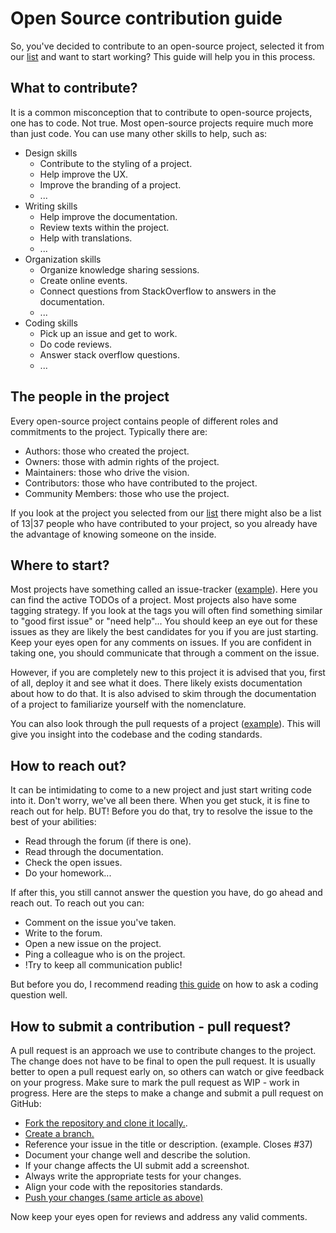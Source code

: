 # Open Source contribution guide

So, you've decided to contribute to an open-source project, selected it from our [list](projects.md) and want to start working? This guide will help you in this process.

## What to contribute?
It is a common misconception that to contribute to open-source projects, one has to code. Not true. Most open-source projects require much more than just code. You can use many other skills to help, such as:

 - Design skills 
   - Contribute to the styling of a project.
   - Help improve the UX.
   - Improve the branding of a project.
   - ...
 - Writing skills
   - Help improve the documentation.
   - Review texts within the project.
   - Help with translations.
   - ...
 - Organization skills
   - Organize knowledge sharing sessions.
   - Create online events.
   - Connect questions from StackOverflow to answers in the documentation.
   - ...
 - Coding skills
   - Pick up an issue and get to work.
   - Do code reviews.
   - Answer stack overflow questions.
   - ...

## The people in the project

Every open-source project contains people of different roles and commitments to the project. Typically there are:
- Authors: those who created the project.
- Owners: those with admin rights of the project.
- Maintainers: those who drive the vision.
- Contributors: those who have contributed to the project.
- Community Members: those who use the project.

If you look at the project you selected from our [list](projects.md) there might also be a list of 13|37 people who have contributed to your project, so you already have the advantage of knowing someone on the inside.

## Where to start?

Most projects have something called an issue-tracker ([example](https://github.com/bUnit-dev/bUnit/issues)). Here you can find the active TODOs of a project. Most projects also have some tagging strategy. If you look at the tags you will often find something similar to "good first issue" or "need help"... You should keep an eye out for these issues as they are likely the best candidates for you if you are just starting. Keep your eyes open for any comments on issues. If you are confident in taking one, you should communicate that through a comment on the issue.

However, if you are completely new to this project it is advised that you, first of all, deploy it and see what it does. There likely exists documentation about how to do that. It is also advised to skim through the documentation of a project to familiarize yourself with the nomenclature.

You can also look through the pull requests of a project ([example](https://github.com/bUnit-dev/bUnit/pulls)). This will give you insight into the codebase and the coding standards.

## How to reach out?

It can be intimidating to come to a new project and just start writing code into it. Don't worry, we've all been there. When you get stuck, it is fine to reach out for help. BUT! Before you do that, try to resolve the issue to the best of your abilities:
- Read through the forum (if there is one).
- Read through the documentation.
- Check the open issues.
- Do your homework...

If after this, you still cannot answer the question you have, do go ahead and reach out. To reach out you can:
- Comment on the issue you've taken.
- Write to the forum.
- Open a new issue on the project.
- Ping a colleague who is on the project.
- !Try to keep all communication public!

But before you do, I recommend reading [this guide](https://stackoverflow.com/help/how-to-ask) on how to ask a coding question well.

## How to submit a contribution - pull request?
A pull request is an approach we use to contribute changes to the project. The change does not have to be final to open the pull request. It is usually better to open a pull request early on, so others can watch or give feedback on your progress. Make sure to mark the pull request as WIP - work in progress.
Here are the steps to make a change and submit a pull request on GitHub:
- [Fork the repository and clone it locally.](https://docs.github.com/en/get-started/quickstart/contributing-to-projects).
- [Create a branch.](https://docs.github.com/en/get-started/quickstart/github-flow)
- Reference your issue in the title or description. (example. Closes #37)
- Document your change well and describe the solution.
- If your change affects the UI submit add a screenshot.
- Always write the appropriate tests for your changes.
- Align your code with the repositories standards.
- [Push your changes (same article as above)](https://docs.github.com/en/get-started/quickstart/contributing-to-projects)

Now keep your eyes open for reviews and address any valid comments.